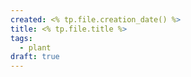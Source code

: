 ```yaml
---
created: <% tp.file.creation_date() %>
title: <% tp.file.title %>
tags:
  - plant
draft: true
---
```


